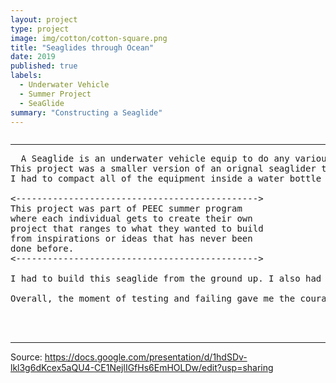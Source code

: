 ```yaml
---
layout: project
type: project
image: img/cotton/cotton-square.png
title: "Seaglides through Ocean"
date: 2019
published: true
labels:
  - Underwater Vehicle
  - Summer Project
  - SeaGlide
summary: "Constructing a Seaglide"
---
```


<img class="https://images.app.goo.gl/AGgxvd5JGMRsr26f6">



<hr>

<pre>
  A Seaglide is an underwater vehicle equip to do any various mission that could last in the ocean for months at a time.
This project was a smaller version of an orignal seaglider that is collecting data in the ocean as of right now!
I had to compact all of the equipment inside a water bottle which was the neatest thing.
  
<---------------------------------------------->
This project was part of PEEC summer program
where each individual gets to create their own
project that ranges to what they wanted to build 
from inspirations or ideas that has never been 
done before.
<---------------------------------------------->

I had to build this seaglide from the ground up. I also had to follow some tutorials on how use things since this was my very first time handling with heated and toxic materials. Building the seaglider had taken my half of the program since it had consists of dedigning, soldering, wiring, and troubleshooting. With the help of mentors guiding me throught the process, I had a finishing product.

Overall, the moment of testing and failing gave me the courage to not give up because what comes along is the blood, sweat and tears that makes challenges memorable and knowledgeable.



</pre>

<hr>

Source: <https://docs.google.com/presentation/d/1hdSDv-lkl3g6dKcex5aQU4-CE1NejlIGfHs6EmHOLDw/edit?usp=sharing>
